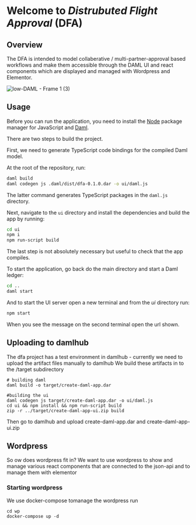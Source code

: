 # Welcome to _Distrubuted Flight Approval_ (DFA)

## Overview
The DFA is intended to model collaberative / multi-partner-approval based workflows and make them accessible through the DAML UI and react components which are displayed and managed  with Wordpress and Elementor.

  ![low-DAML - Frame 1 (3)](https://user-images.githubusercontent.com/245027/131503257-e22a5175-8262-4145-b645-de7e4d28ce94.jpg)


## Usage

Before you can run the application, you need to install the
[Node](https://docs.npmjs.com/downloading-and-installing-node-js-and-npm) package manager for JavaScript and [Daml](https://docs.daml.com/getting-started/installation.html).

There are two steps to build the project.

First, we need to generate TypeScript code bindings for the compiled Daml model.

At the root of the repository, run:

```sh
daml build
daml codegen js .daml/dist/dfa-0.1.0.dar -o ui/daml.js
```

The latter command generates TypeScript packages in the `daml.js` directory.

Next, navigate to the `ui` directory and install the dependencies and build the app by running:

```sh
cd ui
npm i
npm run-script build
```

The last step is not absolutely necessary but useful to check that the app compiles.

To start the application, go back do the main directory and start a Daml ledger:

```sh
cd ..
daml start
```

And to start the UI server open a new terminal and from the _ui_ directory run:

```sh
npm start
```

When you see the message on the second terminal open the url shown.

## Uploading to damlhub
The dfa project has a test environment in damlhub - currently we need to upload the artifact files manually to damlhub
We build these artifacts in to the /target subdirectory

```
# building daml
daml build -o target/create-daml-app.dar

#building the ui
daml codegen js target/create-daml-app.dar -o ui/daml.js
cd ui && npm install && npm run-script build
zip -r ../target/create-daml-app-ui.zip build
```
Then go to damlhub and upload create-daml-app.dar and create-daml-app-ui.zip

## Wordpress
So ow does wordpress fit in? We want to use wordpress to show and manage various react components that are connected to the json-api and to manage them with elementor

### Starting wordpress
We use docker-compose tomanage the wordpress
run 
``` 
cd wp
docker-compose up -d 
```


